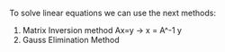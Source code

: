 To solve linear equations we can use the next methods:

1. Matrix Inversion method Ax=y -> x = A^-1 y
2. Gauss Elimination Method
